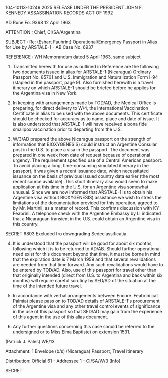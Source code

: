 104-10113-10249
2025 RELEASE UNDER THE PRESIDENT JOHN F. KENNEDY ASSASSINATION RECORDS ACT OF 1992

AD Rune Fo. 9368
12 April 1963

ATTENTION :  Chief, CI/SA/Argentina

SUBJECT : Re: (Eshart Fauhrint)
			Operational/Emergency Passport in Alias
			for Use by ARSTALE-1 - AB Case No. 6937

REFERENCE : WH Memorandum dated 5 April 1963, same subject

1.	Transmitted herewith for use as outlined in Reference are the
following two documents issued in alias for ARSTALE-1:(Nicaragua)
Ordinary Passport No. 85701 and U.S. Immigration and Naturalization Form I-94
(stapled in the passport, page 9). Also furnished herewith is a travel
itinerary on which ARSTALE-1 should be briefed before he applies for the
Argentina visa in New York.

2.	In keeping with arrangements made by TOD/AD, the Medical Office
is preparing, for direct delivery to W/4, the International Vaccination
Certificate in alias to be used with the above documents. This certificate
should be checked for accuracy as to name, place and date of issue. It is
also understood that ARSTALE-1 will have received a bona fide smallpox
vaccination prior to departing from the U.S.

3.	W/3/AD prepared the above Nicaragua passport on the strength of
information that BIOXYGENESIS) could instruct an Argentine Consular post in
the U.S. to place a visa in the passport. The document was prepared in one
week from date of request because of operational urgency. The requirement
specified use of a Central American passport. To avoid placing a long,
time-consuming simulated itinerary in the passport, it was given a recent
issuance date, which necessitated issuance on the basis of previous issued
country data earlier (the most recent source available). This short
itinerary also would seem to make application at this time in the U.S. for
an Argentine visa somewhat unusual. Since we are now informed that ARSTALE-1
is to obtain his Argentine visa without BIOXYGENESIS) assistance we wish to
stress the limitations of the documentation provided for this operation,
agreed to by Mr. Martinii, as a matter of record. This confirms discussion
with KY Feabrini. A telephone check with the Argentine Embassy by LI
indicated that a Nicaraguan transient in the U.S. could obtain an Argentine
visa in this country.

SECRET
6803
Excluded fro
downgrading
Sedeclassificatia

4.	It is understood that the passport will be good for about six
months, following which it is to be returned to AD/AB. Should further
operational need exist for this document beyond that time, it must be
borne in mind that the expiration date is 7 March 1959 and that several
revalidations are needed from that time forward. Any such revalidations
would have to be entered by TOD/AD. Also, use of this passport for travel
other than that originally intended (direct from U.S. to Argentina and back
within six months) will require careful scrutiny by SED/AD of the situation
at the time of the intended future travel.

5.	In accordance with verbal arrangements between Encore. Feabrini
cat Palmia) please pass on to TOD/AD details of ARSTALE-1's procurement of
the Argentine visa and any other travel control events of significance in
the use of this passport so that SED/AD may gain from the experience of this
agent in the use of this alias document.

6.	Any further questions concerning this case should be referred to
the undersigned or to Miss Elma Baptiste) on extension 1531.

(Patrick J. Pales)
WE/13

Attachment:	1 Envelope (b/s)
		(Nicaragua) Passport,
		Travel Itinerary

Distribution:
Official 61 - Addressee
1 - CI/SA/W/3 (Info)

SECRET
